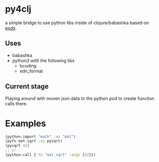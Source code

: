 # py4clj

a simple bridge to use python libs inside of clojure/babashka based on [pods](https://github.com/babashka/pods).

## Uses
- babashka
- python3 with the following libs
  - bcoding
  - edn_format

## Current stage
Playing around with moven json data to the python pod to create function calls there.

# Examples

``` clojure
(python-import "math" :as "mat")
(pyfn mat.sqrt :as pysqrt)
(pysqrt 42)
;; or
(python-call {:fn "mat.sqrt" :args [42]})
```
